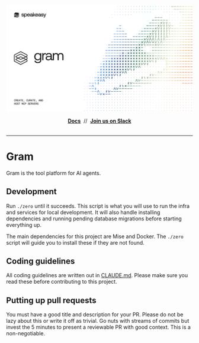 <div align="center">

[![Gram](banner.png)](https://getgram.ai)

  <div>
    <a href="https://docs.getgram.ai/" target="_blank"><b>Docs</b></a>&nbsp;&nbsp;//&nbsp;&nbsp;<a href="https://go.speakeasy.com/slack" target="_blank"><b>Join us on Slack</b></a>
  </div>
  <br />
</div>

<hr />

# Gram

Gram is the tool platform for AI agents.

## Development

Run `./zero` until it succeeds. This script is what you will use to run the infra and services for local development. It will also handle installing dependencies and running pending database migrations before starting everything up.

The main dependencies for this project are Mise and Docker. The `./zero` script will guide you to install these if they are not found.

## Coding guidelines

All coding guidelines are written out in [CLAUDE.md](./CLAUDE.md). Please make sure you read these before contributing to this project.

## Putting up pull requests

You must have a good title and description for your PR. Please do not be lazy about this or write it off as trivial. Go nuts with streams of commits but invest the 5 minutes to present a reviewable PR with good context. This is a non-negotiable.
